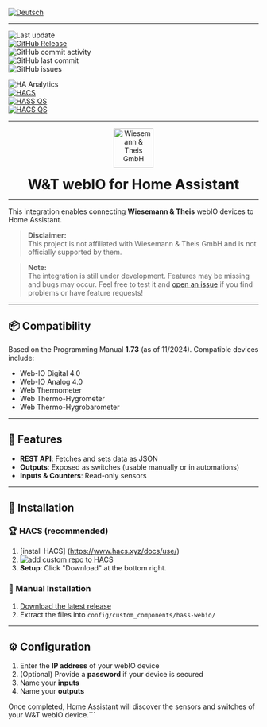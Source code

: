 [![Deutsch](https://img.shields.io/badge/🇩🇪%20-German-blue)](README.md)

---

![Last update](https://img.shields.io/github/last-commit/moehrem/hass-webio?label=last%20update)  
[![GitHub Release](https://img.shields.io/github/v/release/moehrem/hass-webio?sort=semver)](https://github.com/moehrem/hass-webio/releases)  
![GitHub commit activity](https://img.shields.io/github/commit-activity/m/moehrem/hass-webio)  
![GitHub last commit](https://img.shields.io/github/last-commit/moehrem/hass-webio)  
![GitHub issues](https://img.shields.io/github/issues/moehrem/hass-webio)  

![HA Analytics](https://img.shields.io/badge/dynamic/json?url=https%3A%2F%2Fanalytics.home-assistant.io%2Fcustom_integrations.json&query=%24.hass-webio.total&label=Active%20Installations)  
[![HACS](https://img.shields.io/badge/HACS-Integration-blue.svg)](https://github.com/hacs/integration)  
[![HASS QS](https://github.com/moehrem/hass-webio/actions/workflows/hass.yml/badge.svg)](https://github.com/moehrem/hass-webio/actions/workflows/hass.yml)  
[![HACS QS](https://github.com/moehrem/hass-webio/actions/workflows/hacs.yml/badge.svg)](https://github.com/moehrem/hass-webio/actions/workflows/hacs.yml)

---

<div align="center" style="display: flex; align-items: center; justify-content: center; gap: 1rem; flex-wrap: wrap;">

<a href="https://www.wut.de">
  <img src="https://www.wut.de/pics/icon/e-wwwww-wt-grww-000.svg" alt="Wiesemann & Theis GmbH" height="80">
</a>

<h1 style="margin: 0;">W&amp;T webIO for Home Assistant</h1>

</div>

---

This integration enables connecting **Wiesemann & Theis** webIO devices to Home Assistant.

> **Disclaimer:**  
> This project is not affiliated with Wiesemann & Theis GmbH and is not officially supported by them.

> **Note:**  
> The integration is still under development. Features may be missing and bugs may occur. Feel free to test it and [open an issue](https://github.com/moehrem/hass-webio/issues) if you find problems or have feature requests!

---

## 📦 Compatibility

Based on the Programming Manual **1.73** (as of 11/2024). Compatible devices include:

- Web-IO Digital 4.0  
- Web-IO Analog 4.0  
- Web Thermometer  
- Web Thermo-Hygrometer  
- Web Thermo-Hygrobarometer  

---

## 🔧 Features

- **REST API**: Fetches and sets data as JSON  
- **Outputs**: Exposed as switches (usable manually or in automations)  
- **Inputs & Counters**: Read-only sensors  

---

## 📂 Installation

### 🏆 HACS (recommended)

1. [install HACS] (https://www.hacs.xyz/docs/use/)
2. [![add custom repo to HACS](https://my.home-assistant.io/badges/hacs_repository.svg)](https://my.home-assistant.io/redirect/hacs_repository/?owner=moehrem&repository=hass-webio&category=Integration)
3. **Setup**: Click "Download" at the bottom right.

### 🔧 Manual Installation

1. [Download the latest release](https://github.com/moehrem/hass-webio/releases/latest)  
2. Extract the files into `config/custom_components/hass-webio/`

---

## ⚙️ Configuration

1. Enter the **IP address** of your webIO device  
2. (Optional) Provide a **password** if your device is secured  
3. Name your **inputs**  
4. Name your **outputs**  

Once completed, Home Assistant will discover the sensors and switches of your W&T webIO device.```
